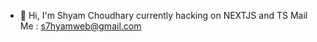 - 👋 Hi, I'm Shyam Choudhary currently hacking on NEXTJS and TS
Mail Me : s7hyamweb@gmail.com


<!---
s7hyam/s7hyam is a ✨ special ✨ repository because its `README.md` (this file) appears on your GitHub profile.
You can click the Preview link to take a look at your changes.
--->
